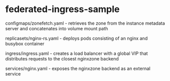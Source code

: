 # federated-ingress-sample

configmaps/zonefetch.yaml - retrieves the zone from the instance metadata server
and concatenates into volume mount path

replicasets/nginx-rs.yaml - deploys pods consisting of an nginx and busybox
container

ingress/ingress.yaml - creates a load balancer with a global VIP  that
distributes requests to the closest nginxzone backend

services/nginx.yaml - exposes the nginxzone backend as an external service


